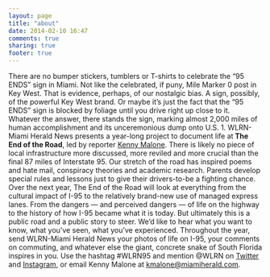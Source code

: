 ```yaml
---
layout: page
title: "about"
date: 2014-02-10 16:47
comments: true
sharing: true
footer: true
---
```

There are no bumper stickers, tumblers or T-shirts to celebrate the “95 ENDS” sign in Miami. Not like the celebrated, if puny, Mile Marker 0 post in Key West.  That is evidence, perhaps, of our nostalgic bias. A sign, possibly, of the powerful Key West brand. Or maybe it’s just the fact that the “95 ENDS” sign is blocked by foliage until you drive right up close to it.  Whatever the answer, there stands the sign, marking almost 2,000 miles of human accomplishment and its unceremonious dump onto U.S. 1.  WLRN-Miami Herald News presents a year-long project to document life at<strong> The End of the Road</strong>, led by reporter <a href="http://wlrn.org/people/kenny-malone" target="_blank">Kenny Malone</a>. There is likely no piece of local infrastructure more discussed, more reviled and more crucial than the final 87 miles of Interstate 95.  Our stretch of the road has inspired poems and hate mail, conspiracy theories and academic research. Parents develop special rules and lessons just to give their drivers-to-be a fighting chance.  Over the next year, The End of the Road will look at everything from the cultural impact of I-95 to the relatively brand-new use of managed express lanes. From the dangers — and perceived dangers — of life on the highway to the history of how I-95 became what it is today.  But ultimately this is a public road and a public story to steer. We’d like to hear what you want to know, what you’ve seen, what you’ve experienced. Throughout the year, send WLRN-Miami Herald News your photos of life on I-95, your comments on commuting, and whatever else the giant, concrete snake of South Florida inspires in you.  Use the hashtag #WLRN95 and mention @WLRN on <a href="http://twitter.com/wlrn" target="_blank">Twitter</a> and <a href="http://instagram.com/wlrn" target="_blank">Instagram</a>, or email Kenny Malone at <a href="mailto:kmalone@miamiherald.com" target="_blank">kmalone@miamiherald.com</a>.
